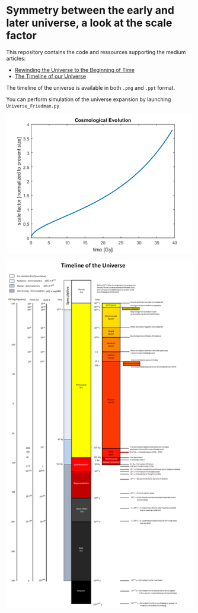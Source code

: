 # Symmetry between the early and later universe, a look at the scale factor

This repository contains the code and ressources supporting the medium articles:

- [Rewinding the Universe to the Beginning of Time](https://aurelien-pelissier.medium.com/rewinding-the-universe-to-the-beginning-of-time-b98c82e6a606)  
- [The Timeline of our Universe](https://aurelien-pelissier.medium.com/the-timeline-of-our-universe-7fd01d8ee221)

The timeline of the universe is available in both `.png` and `.ppt` format.

You can perform simulation of the universe expansion by launching `Universe_Friedman.py`

<p align="center">
  <img src="https://raw.githubusercontent.com/Aurelien-Pelissier/Medium/master/Symmetry%20between%20the%20early%20and%20later%20universe,%20a%20look%20at%20the%20scale%20factor/Figure1.png" width=500>
</p>


<p align="center">
  <img src="https://raw.githubusercontent.com/Aurelien-Pelissier/Medium/master/Symmetry%20between%20the%20early%20and%20later%20universe,%20a%20look%20at%20the%20scale%20factor/Universe_timeline.png" width=1200>
</p>
